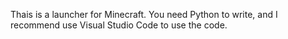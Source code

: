 Thais is a launcher for Minecraft. You need Python to write, and I recommend use  Visual Studio Code to use the code.

<!---
OscarPlayer/OscarPlayer is a ✨ special ✨ repository because its `README.md` (this file) appears on your GitHub profile.
You can click the Preview link to take a look at your changes.
--->
